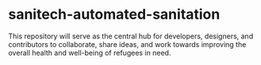 # sanitech-automated-sanitation
This repository will serve as the central hub for developers, designers, and contributors to collaborate, share ideas, and work towards improving the overall health and well-being of refugees in need.
